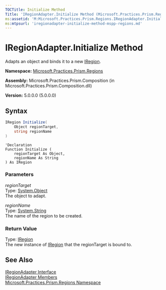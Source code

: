 ```yaml
---
TOCTitle: Initialize Method
Title: 'IRegionAdapter.Initialize Method (Microsoft.Practices.Prism.Regions)'
ms:assetid: 'M:Microsoft.Practices.Prism.Regions.IRegionAdapter.Initialize(System.Object,System.String)'
ms:mtpsurl: 'iregionadapter-initialize-method-mspp-regions.md'
---
```


# IRegionAdapter.Initialize Method

Adapts an object and binds it to a new [IRegion](/patterns-practices/reference/mspp-regions-namespace).

**Namespace:** [Microsoft.Practices.Prism.Regions](/patterns-practices/reference/mspp-regions-namespace)

**Assembly:** Microsoft.Practices.Prism.Composition (in Microsoft.Practices.Prism.Composition.dll)

**Version:** 5.0.0.0 (5.0.0.0)

## Syntax
```C#
IRegion Initialize(
	Object regionTarget,
	string regionName
)
```

```VB
'Declaration
Function Initialize ( 
	regionTarget As Object,
	regionName As String
) As IRegion
```

### Parameters

*regionTarget*  
Type: [System.Object](http://msdn.microsoft.com/en-us/library/e5kfa45b)  
The object to adapt.

*regionName*  
Type: [System.String](http://msdn.microsoft.com/en-us/library/s1wwdcbf)  
The name of the region to be created.

### Return Value

Type: [IRegion](/patterns-practices/reference/iregion-interface-mspp-regions)  
The new instance of [IRegion](/patterns-practices/reference/mspp-regions-namespace) that the regionTarget is bound to.

## See Also

[IRegionAdapter Interface](/patterns-practices/reference/iregionadapter-interface-mspp-regions)<br/>
[IRegionAdapter Members](/patterns-practices/reference/iregionadapter-members-mspp-regions)<br/>
[Microsoft.Practices.Prism.Regions Namespace](/patterns-practices/reference/mspp-regions-namespace)<br/>